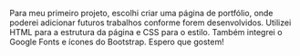 Para meu primeiro projeto, escolhi criar uma página de portfólio, onde poderei adicionar futuros trabalhos conforme forem desenvolvidos. 
Utilizei HTML para a estrutura da página e CSS para o estilo. Também integrei o Google Fonts e ícones do Bootstrap.
Espero que gostem!
